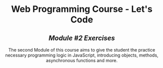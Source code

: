 <h1 align=center>
	<b>Web Programming Course - Let's Code</b>
</h1>

<h2 align=center>
	 <i>Module #2 Exercises</i>
</h2>

<p align=center>
  The second Module of this course aims to give the student the practice necessary programming logic in JavaScript, introducing objects, methods, asynchronous functions and more. 
</p>

